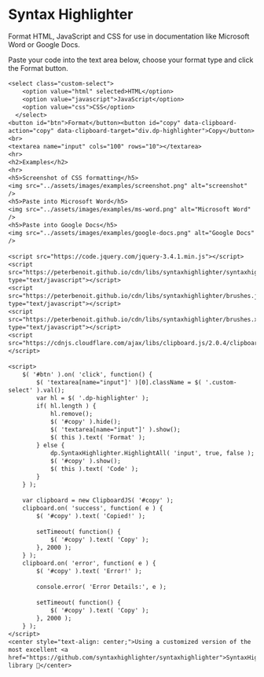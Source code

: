 ---
---

<html lang="en">
<head>
	<meta charset="utf-8">
	<title>SyntaxHighlighter</title>
	<link href="{{ site.baseurl }}/css/theme.css" rel="stylesheet">
	<style>
	h5 {
		margin-bottom: 0;
	}
	#copy {
		display: none;
	}
	</style>
</head>
<body>
	<h1>Syntax Highlighter</h1>
	<p>Format HTML, JavaScript and CSS for use in documentation like Microsoft Word or Google Docs.</p>
	<p>Paste your code into the text area below, choose your format type and click the Format button.</p>
	
	<select class="custom-select">
		<option value="html" selected>HTML</option>
		<option value="javascript">JavaScript</option>
		<option value="css">CSS</option>
	  </select>
	<button id="btn">Format</button><button id="copy" data-clipboard-action="copy" data-clipboard-target="div.dp-highlighter">Copy</button><br>
	<textarea name="input" cols="100" rows="10"></textarea>
	<hr>
	<h2>Examples</h2>
	<hr>
	<h5>Screenshot of CSS formatting</h5>
	<img src="../assets/images/examples/screenshot.png" alt="screenshot" />
	<h5>Paste into Microsoft Word</h5>
	<img src="../assets/images/examples/ms-word.png" alt="Microsoft Word" />
	<h5>Paste into Google Docs</h5>
	<img src="../assets/images/examples/google-docs.png" alt="Google Docs" />

	<script src="https://code.jquery.com/jquery-3.4.1.min.js"></script>
	<script src="https://peterbenoit.github.io/cdn/libs/syntaxhighlighter/syntaxhighlighter.js" type="text/javascript"></script> 
	<script src="https://peterbenoit.github.io/cdn/libs/syntaxhighlighter/brushes.js" type="text/javascript"></script> 
	<script src="https://peterbenoit.github.io/cdn/libs/syntaxhighlighter/brushes.xml.js" type="text/javascript"></script>
	<script src="https://cdnjs.cloudflare.com/ajax/libs/clipboard.js/2.0.4/clipboard.min.js"></script>

	<script>
		$( '#btn' ).on( 'click', function() {
			$( 'textarea[name="input"]' )[0].className = $( '.custom-select' ).val();
			var hl = $( '.dp-highlighter' );
			if( hl.length ) {
				hl.remove();
				$( '#copy' ).hide();
				$( 'textarea[name="input"]' ).show();
				$( this ).text( 'Format' );
			} else {
				dp.SyntaxHighlighter.HighlightAll( 'input', true, false );
				$( '#copy' ).show();
				$( this ).text( 'Code' );
			}	
		} );
		
		var clipboard = new ClipboardJS( '#copy' );
		clipboard.on( 'success', function( e ) {
			$( '#copy' ).text( 'Copied!' );

			setTimeout( function() {
				$( '#copy' ).text( 'Copy' );
			}, 2000 );
		} );
		clipboard.on( 'error', function( e ) {
			$( '#copy' ).text( 'Error!' );

			console.error( 'Error Details:', e );

			setTimeout( function() {
				$( '#copy' ).text( 'Copy' );
			}, 2000 );
		} );		
	</script>
	<center style="text-align: center;">Using a customized version of the most excellent <a href="https://github.com/syntaxhighlighter/syntaxhighlighter">SyntaxHighlighter</a> library 🥰</center>
</body>
</html>